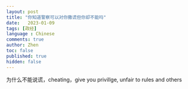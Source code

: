 ```yaml
---
layout: post
title: "你知道警察可以对你撒谎但你却不能吗"
date:   2023-01-09
tags: [政经]
language : Chinese
comments: true
author: Zhen
toc: false
published: true
hidden: false
---
```



为什么不能说谎，cheating，give you privillge, unfair to rules and others
<!--stackedit_data:
eyJoaXN0b3J5IjpbMTI0OTM5MzM1NiwxODQ1NzU5MjkyXX0=
-->